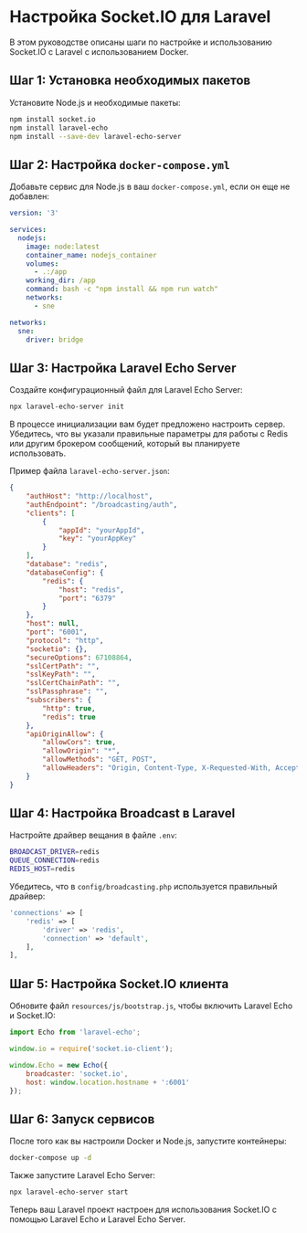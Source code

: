 
# Настройка Socket.IO для Laravel

В этом руководстве описаны шаги по настройке и использованию Socket.IO с Laravel с использованием Docker.

## Шаг 1: Установка необходимых пакетов

Установите Node.js и необходимые пакеты:

```bash
npm install socket.io
npm install laravel-echo
npm install --save-dev laravel-echo-server
```

## Шаг 2: Настройка `docker-compose.yml`

Добавьте сервис для Node.js в ваш `docker-compose.yml`, если он еще не добавлен:

```yaml
version: '3'

services:
  nodejs:
    image: node:latest
    container_name: nodejs_container
    volumes:
      - .:/app
    working_dir: /app
    command: bash -c "npm install && npm run watch"
    networks:
      - sne

networks:
  sne:
    driver: bridge
```

## Шаг 3: Настройка Laravel Echo Server

Создайте конфигурационный файл для Laravel Echo Server:

```bash
npx laravel-echo-server init
```

В процессе инициализации вам будет предложено настроить сервер. Убедитесь, что вы указали правильные параметры для работы с Redis или другим брокером сообщений, который вы планируете использовать.

Пример файла `laravel-echo-server.json`:

```json
{
    "authHost": "http://localhost",
    "authEndpoint": "/broadcasting/auth",
    "clients": [
        {
            "appId": "yourAppId",
            "key": "yourAppKey"
        }
    ],
    "database": "redis",
    "databaseConfig": {
        "redis": {
            "host": "redis",
            "port": "6379"
        }
    },
    "host": null,
    "port": "6001",
    "protocol": "http",
    "socketio": {},
    "secureOptions": 67108864,
    "sslCertPath": "",
    "sslKeyPath": "",
    "sslCertChainPath": "",
    "sslPassphrase": "",
    "subscribers": {
        "http": true,
        "redis": true
    },
    "apiOriginAllow": {
        "allowCors": true,
        "allowOrigin": "*",
        "allowMethods": "GET, POST",
        "allowHeaders": "Origin, Content-Type, X-Requested-With, Accept"
    }
}
```

## Шаг 4: Настройка Broadcast в Laravel

Настройте драйвер вещания в файле `.env`:

```bash
BROADCAST_DRIVER=redis
QUEUE_CONNECTION=redis
REDIS_HOST=redis
```

Убедитесь, что в `config/broadcasting.php` используется правильный драйвер:

```php
'connections' => [
    'redis' => [
        'driver' => 'redis',
        'connection' => 'default',
    ],
],
```

## Шаг 5: Настройка Socket.IO клиента

Обновите файл `resources/js/bootstrap.js`, чтобы включить Laravel Echo и Socket.IO:

```javascript
import Echo from 'laravel-echo';

window.io = require('socket.io-client');

window.Echo = new Echo({
    broadcaster: 'socket.io',
    host: window.location.hostname + ':6001'
});
```

## Шаг 6: Запуск сервисов

После того как вы настроили Docker и Node.js, запустите контейнеры:

```bash
docker-compose up -d
```

Также запустите Laravel Echo Server:

```bash
npx laravel-echo-server start
```

Теперь ваш Laravel проект настроен для использования Socket.IO с помощью Laravel Echo и Laravel Echo Server.